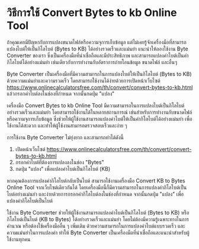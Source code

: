 วิธีการใช้ Convert Bytes to kb Online Tool
==========================================

ถ้าคุณเคยมีปัญหากับการแปลงขนาดไฟล์หรือความจุการเก็บข้อมูล แต่ไม่เคยรู้จักเครื่องมือที่สามารถแปลงไบต์ให้เป็นกิโลไบต์ (Bytes to KB) ได้อย่างรวดเร็วและแม่นยำ แนะนำให้ลองใช้งาน Byte Converter ของเรา ซึ่งเป็นเครื่องมือที่น่าเชื่อถือและมีประสิทธิภาพ และสามารถแปลงค่าไบต์เป็นค่ากิโลไบต์ได้อย่างแม่นยำ เช่นเดียวกับการทำงานกับอัตราการถ่ายโอนข้อมูล ขนาดไฟล์ และอื่นๆ

Byte Converter เป็นเครื่องมือที่มีความสามารถในการแปลงไบต์ให้เป็นกิโลไบต์ (Bytes to KB) ด้วยความแม่นยำและความรวดเร็ว โดยสามารถใช้งานได้ง่ายด้วยการเปิดหน้าเว็บไซต์ <https://www.onlinecalculatorsfree.com/th/convert/convert-bytes-to-kb.html> แล้วกรอกค่าไบต์ลงในช่องที่กำหนด จากนั้นกดปุ่ม "แปลง"

เครื่องมือ Convert Bytes to kb Online Tool มีความสามารถในการแปลงไบต์เป็นกิโลไบต์อย่างรวดเร็วและแม่นยำ โดยสามารถใช้งานได้ในหลายสถานการณ์ เช่นสำหรับการทำงานกับขนาดไฟล์หรือความจุการเก็บข้อมูล ซึ่งช่วยให้ผู้ใช้งานสามารถแปลงค่าไบต์ให้เป็นค่ากิโลไบต์ได้อย่างแม่นยำ เพื่อใช้งานได้สะดวก และทำให้ผู้ใช้งานสามารถตรวจสอบเร็วและง่าย ๆ

การใช้งาน Byte Converter ไม่ยุ่งยาก และสามารถทำได้ดังนี้

1. เปิดหน้าเว็บไซต์ <https://www.onlinecalculatorsfree.com/th/convert/convert-bytes-to-kb.html>
2. กรอกค่าไบต์ที่ต้องการแปลงลงในช่อง "Bytes"
3. กดปุ่ม "แปลง" เพื่อแปลงค่าไบต์เป็นกิโลไบต์ (KB)

หากคุณต้องการแปลงค่ากิโลไบต์กลับเป็นไบต์ สามารถใช้งานเครื่องมือ Convert KB to Bytes Online Tool จากเว็บไซต์เดียวกันได้ โดยเครื่องมือนี้ก็มีความสามารถในการแปลงค่ากิโลไบต์เป็นไบต์อย่างแม่นยำ และง่ายด้วยการกรอกค่ากิโลไบต์ลงในช่องที่กำหนด จากนั้นกดปุ่ม "แปลง" เพื่อแปลงค่ากิโลไบต์เป็นไบต์

ใช้งาน Byte Converter ช่วยให้ผู้ใช้งานสามารถแปลงค่าไบต์เป็นกิโลไบต์ (Bytes to KB) หรือกิโลไบต์เป็นไบต์ (KB to Bytes) ได้อย่างรวดเร็วและแม่นยำ โดยไม่ต้องมีความรู้เฉพาะทางในการคำนวณ หรือต้องใช้เครื่องมืออื่น ๆ เพิ่มเติม ด้วยความสามารถในการแปลงค่าไบต์แบบรวดเร็ว และความแม่นยำในการแปลงค่า ทำให้ Byte Converter เป็นเครื่องมือที่น่าเชื่อถือและแนะนำสำหรับผู้ใช้งานทุกคน